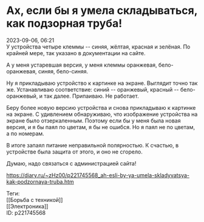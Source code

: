 Ах, если бы я умела складываться, как подзорная труба!
=======================================================

   
 2023-09-06, 06:21   
  У устройства четыре клеммы -- синяя, жёлтая, красная и зелёная. По крайней мере, так указано в документации на сайте.   
   
 А у меня устаревшая версия, у меня клеммы оранжевая, бело-оранжевая, синяя, бело-синяя.   
   
 Ну я прикладываю устройство к картинке на экране. Выглядит точно так же. Устанавливаю соответствие: синий -- оранжевый, красный -- бело-оранжевый, и так далее. Припаиваю. Не работает.   
   
 Беру более новую версию устройства и снова прикладываю к картинке на экране. С удивлением обнаруживаю, что изображение устройства на экране было отзеркаленным. Поэтому если бы у меня была новая версия, и я бы паял по цветам, я бы не ошибся. Но я паял не по цветам, а по номерам.   
   
 В итоге запаял питание неправильной полярностью. К счастью, в устройстве была защита от этого, и оно не сгорело.   
   
 Думаю, надо связаться с администрацией сайта!   
    
 <https://diary.ru/~zHz00/p221745568_ah-esli-by-ya-umela-skladyvatsya-kak-podzornaya-truba.htm>   
   
 Теги:   
 [[Борьба с техникой]]   
 [[Электроника]]   
 ID: p221745568